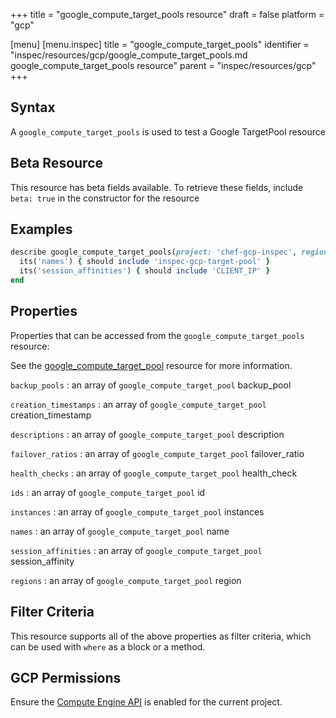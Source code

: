 +++
title = "google_compute_target_pools resource"
draft = false
platform = "gcp"

[menu]
  [menu.inspec]
    title = "google_compute_target_pools"
    identifier = "inspec/resources/gcp/google_compute_target_pools.md google_compute_target_pools resource"
    parent = "inspec/resources/gcp"
+++

## Syntax

A `google_compute_target_pools` is used to test a Google TargetPool resource

## Beta Resource

This resource has beta fields available. To retrieve these fields, include `beta: true` in the constructor for the resource

## Examples

```ruby
describe google_compute_target_pools(project: 'chef-gcp-inspec', region: 'europe-west2') do
  its('names') { should include 'inspec-gcp-target-pool' }
  its('session_affinities') { should include 'CLIENT_IP' }
end
```

## Properties

Properties that can be accessed from the `google_compute_target_pools` resource:

See the [google_compute_target_pool](/inspec/resources/google_compute_target_pool/#properties) resource for more information.

`backup_pools`
: an array of `google_compute_target_pool` backup_pool

`creation_timestamps`
: an array of `google_compute_target_pool` creation_timestamp

`descriptions`
: an array of `google_compute_target_pool` description

`failover_ratios`
: an array of `google_compute_target_pool` failover_ratio

`health_checks`
: an array of `google_compute_target_pool` health_check

`ids`
: an array of `google_compute_target_pool` id

`instances`
: an array of `google_compute_target_pool` instances

`names`
: an array of `google_compute_target_pool` name

`session_affinities`
: an array of `google_compute_target_pool` session_affinity

`regions`
: an array of `google_compute_target_pool` region

## Filter Criteria

This resource supports all of the above properties as filter criteria, which can be used
with `where` as a block or a method.

## GCP Permissions

Ensure the [Compute Engine API](https://console.cloud.google.com/apis/library/compute.googleapis.com/) is enabled for the current project.

